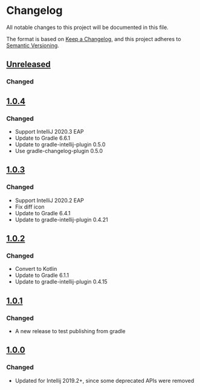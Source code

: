 # Changelog
All notable changes to this project will be documented in this file.

The format is based on [Keep a Changelog](https://keepachangelog.com/en/1.0.0/),
and this project adheres to [Semantic Versioning](https://semver.org/spec/v2.0.0.html).

## [Unreleased]
### Changed

## [1.0.4]
### Changed
- Support IntelliJ 2020.3 EAP
- Update to Gradle 6.6.1
- Update to gradle-intellij-plugin 0.5.0
- Use gradle-changelog-plugin  0.5.0

## [1.0.3]
### Changed
- Support IntelliJ 2020.2 EAP
- Fix diff icon
- Update to Gradle 6.4.1
- Update to gradle-intellij-plugin 0.4.21

## [1.0.2]
### Changed
- Convert to Kotlin
- Update to Gradle 6.1.1
- Update to gradle-intellij-plugin 0.4.15

## [1.0.1]
### Changed
- A new release to test publishing from gradle

## [1.0.0]
### Changed
- Updated for Intellij 2019.2+, since some deprecated APIs were removed

[Unreleased]: https://github.com/jbeckers/CompareTabWithEditor2/compare/1.0.3...HEAD
[1.0.4]: https://github.com/jbeckers/CompareTabWithEditor2/compare/1.0.3...1.0.4
[1.0.3]: https://github.com/jbeckers/CompareTabWithEditor2/compare/1.0.2...1.0.3
[1.0.2]: https://github.com/jbeckers/CompareTabWithEditor2/compare/1.0.1...1.0.2
[1.0.1]: https://github.com/jbeckers/CompareTabWithEditor2/compare/1.0.0...1.0.1
[1.0.0]: https://github.com/jbeckers/CompareTabWithEditor2/releases/tag/1.0.0
